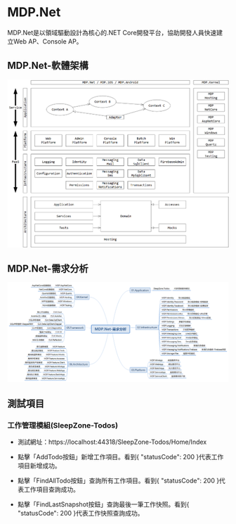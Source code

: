 # MDP.Net

MDP.Net是以領域驅動設計為核心的.NET Core開發平台，協助開發人員快速建立Web AP、Console AP。


## MDP.Net-軟體架構

![MDP.Net-軟體架構](https://raw.githubusercontent.com/Clark159/MDP.Net/master/doc/MDP.Net-%E8%BB%9F%E9%AB%94%E6%9E%B6%E6%A7%8B.png)

## MDP.Net-需求分析

![MDP.Net-需求分析](https://raw.githubusercontent.com/Clark159/MDP.Net/master/doc/MDP.Net-%E9%9C%80%E6%B1%82%E5%88%86%E6%9E%90.png)


## 測試項目

### 工作管理模組(SleepZone-Todos)

- 測試網址：https://localhost:44318/SleepZone-Todos/Home/Index

- 點擊「AddTodo按鈕」新增工作項目。看到{ "statusCode": 200 }代表工作項目新增成功。

- 點擊「FindAllTodo按鈕」查詢所有工作項目。看到{ "statusCode": 200 }代表工作項目查詢成功。

- 點擊「FindLastSnapshot按鈕」查詢最後一筆工作快照。看到{ "statusCode": 200 }代表工作快照查詢成功。
